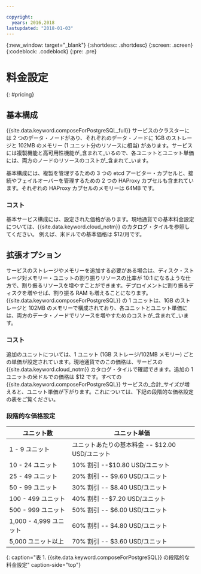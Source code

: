 ```yaml
---

copyright:
  years: 2016,2018
lastupdated: "2018-01-03"
---
```


{:new_window: target="_blank"}
{:shortdesc: .shortdesc}
{:screen: .screen}
{:codeblock: .codeblock}
{:pre: .pre}

# 料金設定
{: #pricing}

## 基本構成
{{site.data.keyword.composeForPostgreSQL_full}} サービスのクラスターには 2 つのデータ・ノードがあり、それぞれのデータ・ノードに 1GB のストレージと 102MB のメモリー (1 ユニット分のリソースに相当) があります。サービスには複製機能と高可用性機能が_含まれて_いるので、各ユニットとユニット単価には、両方のノードのリソースのコストが_含まれて_います。

基本構成には、複製を管理するための 3 つの etcd アービター・カプセルと、接続やフェイルオーバーを管理するための 2 つの HAProxy カプセルも含まれています。それぞれの HAProxy カプセルのメモリーは 64MB です。

### コスト
基本サービス構成には、設定された価格があります。現地通貨での基本料金設定については、{{site.data.keyword.cloud_notm}} のカタログ・タイルを参照してください。 例えば、米ドルでの基本価格は $12/月です。

## 拡張オプション
サービスのストレージやメモリーを追加する必要がある場合は、ディスク・ストレージ対メモリー・ユニットの割り振りリソースの比率が 10:1 になるような仕方で、割り振るリソースを増やすことができます。デプロイメントに割り振るディスクを増やせば、割り振る RAM も増えることになります。{{site.data.keyword.composeForPostgreSQL}} の 1 ユニットは、1GB のストレージと 102MB のメモリーで構成されており、各ユニットとユニット単価には、両方のデータ・ノードでリソースを増やすためのコストが_含まれて_います。

### コスト
追加のユニットについては、1 ユニット (1GB ストレージ/102MB メモリー) ごとの単価が設定されています。現地通貨でのこの価格は、サービスの {{site.data.keyword.cloud_notm}} カタログ・タイルで確認できます。追加の 1 ユニットの米ドルでの価格は $12 です。すべての {{site.data.keyword.composeForPostgreSQL}} サービスの_合計_サイズが増えると、ユニット単価が下がります。これについては、下記の段階的な価格設定の表をご覧ください。

### 段階的な価格設定
ユニット数|ユニット単価
----------|-----------
1 - 9 ユニット|ユニットあたりの基本料金 -- $12.00 USD/ユニット
10 - 24 ユニット|10% 割引 --$10.80 USD/ユニット
25 - 49 ユニット|20% 割引 -- $9.60 USD/ユニット
50 - 99 ユニット|30% 割引 -- $8.40 USD/ユニット
100 - 499 ユニット|40% 割引 --$7.20 USD/ユニット
500 - 999 ユニット|50% 割引 -- $6.00 USD/ユニット
1,000 - 4,999 ユニット|60% 割引 -- $4.80 USD/ユニット
5,000 ユニット以上|70% 割引 -- $3.60 USD/ユニット
{: caption="表 1. {{site.data.keyword.composeForPostgreSQL}} の段階的な料金設定" caption-side="top"}
